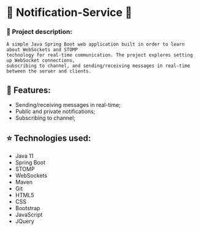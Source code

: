 # 🔔 Notification-Service 🔔

### 🌌 Project description:
```
A simple Java Spring Boot web application built in order to learn about WebSockets and STOMP
technology for real-time communication. The project explores setting up WebSocket connections,
subscribing to channel, and sending/receiving messages in real-time between the server and clients.
```

## 🎯 Features:
+ Sending/receiving messages in real-time;
+ Public and private notifications;
+ Subscribing to channel;

## ⭐ Technologies used:
+ Java 11
+ Spring Boot
+ STOMP
+ WebSockets
+ Maven
+ Git
+ HTML5
+ CSS
+ Bootstrap
+ JavaScript
+ JQuery
